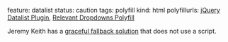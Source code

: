 feature: datalist
status: caution
tags: polyfill
kind: html
polyfillurls: [jQuery Datalist Plugin](http://miketaylr.com/code/datalist.html), [Relevant Dropdowns Polyfill](http://css-tricks.com/15346-relevant-dropdowns-polyfill-for-datalist/)

Jeremy Keith has a [graceful fallback solution](http://adactio.com/journal/4272/) that does not use a script.
